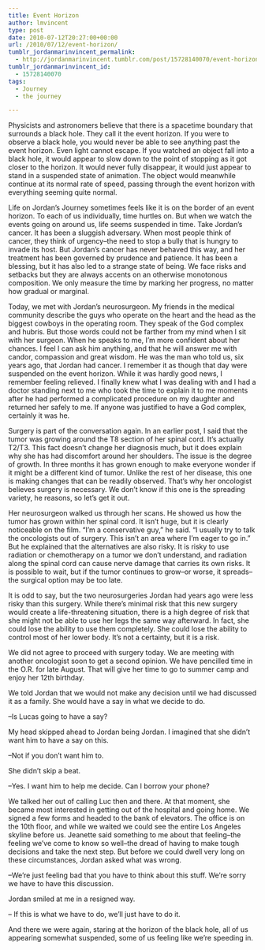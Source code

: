 ```yaml
---
title: Event Horizon
author: lmvincent
type: post
date: 2010-07-12T20:27:00+00:00
url: /2010/07/12/event-horizon/
tumblr_jordanmarinvincent_permalink:
  - http://jordanmarinvincent.tumblr.com/post/15728140070/event-horizon
tumblr_jordanmarinvincent_id:
  - 15728140070
tags:
  - Journey
  - the journey

---
```

Physicists and astronomers believe that there is a spacetime boundary that surrounds a black hole. They call it the event horizon. If you were to observe a black hole, you would never be able to see anything past the event horizon. Even light cannot escape. If you watched an object fall into a black hole, it would appear to slow down to the point of stopping as it got closer to the horizon. It would never fully disappear, it would just appear to stand in a suspended state of animation. The object would meanwhile continue at its normal rate of speed, passing through the event horizon with everything seeming quite normal.

Life on Jordan&rsquo;s Journey sometimes feels like it is on the border of an event horizon. To each of us individually, time hurtles on. But when we watch the events going on around us, life seems suspended in time. Take Jordan&rsquo;s cancer. It has been a sluggish adversary. When most people think of cancer, they think of urgency&ndash;the need to stop a bully that is hungry to invade its host. But Jordan&rsquo;s cancer has never behaved this way, and her treatment has been governed by prudence and patience. It has been a blessing, but it has also led to a strange state of being. We face risks and setbacks but they are always accents on an otherwise monotonous composition. We only measure the time by marking her progress, no matter how gradual or marginal.

Today, we met with Jordan&rsquo;s neurosurgeon. My friends in the medical community describe the guys who operate on the heart and the head as the biggest cowboys in the operating room. They speak of the God complex and hubris. But those words could not be farther from my mind when I sit with her surgeon. When he speaks to me, I&rsquo;m more confident about her chances. I feel I can ask him anything, and that he will answer me with candor, compassion and great wisdom. He was the man who told us, six years ago, that Jordan had cancer. I remember it as though that day were suspended on the event horizon. While it was hardly good news, I remember feeling relieved. I finally knew what I was dealing with and I had a doctor standing next to me who took the time to explain it to me moments after he had performed a complicated procedure on my daughter and returned her safely to me. If anyone was justified to have a God complex, certainly it was he.

Surgery is part of the conversation again. In an earlier post, I said that the tumor was growing around the T8 section of her spinal cord. It&rsquo;s actually T2/T3. This fact doesn&rsquo;t change her diagnosis much, but it does explain why she has had discomfort around her shoulders. The issue is the degree of growth. In three months it has grown enough to make everyone wonder if it might be a different kind of tumor. Unlike the rest of her disease, this one is making changes that can be readily observed. That&rsquo;s why her oncologist believes surgery is necessary. We don&rsquo;t know if this one is the spreading variety, he reasons, so let&rsquo;s get it out.

Her neurosurgeon walked us through her scans. He showed us how the tumor has grown within her spinal cord. It isn&rsquo;t huge, but it is clearly noticeable on the film. &ldquo;I&rsquo;m a conservative guy,&rdquo; he said. &ldquo;I usually try to talk the oncologists out of surgery. This isn&rsquo;t an area where I&rsquo;m eager to go in.&rdquo; But he explained that the alternatives are also risky. It is risky to use radiation or chemotherapy on a tumor we don&rsquo;t understand, and radiation along the spinal cord can cause nerve damage that carries its own risks. It is possible to wait, but if the tumor continues to grow&ndash;or worse, it spreads&ndash;the surgical option may be too late.

It is odd to say, but the two neurosurgeries Jordan had years ago were less risky than this surgery. While there&rsquo;s minimal risk that this new surgery would create a life-threatening situation, there is a high degree of risk that she might not be able to use her legs the same way afterward. In fact, she could lose the ability to use them completely. She could lose the ability to control most of her lower body. It&rsquo;s not a certainty, but it is a risk.

We did not agree to proceed with surgery today. We are meeting with another oncologist soon to get a second opinion. We have pencilled time in the O.R. for late August. That will give her time to go to summer camp and enjoy her 12th birthday.

We told Jordan that we would not make any decision until we had discussed it as a family. She would have a say in what we decide to do.

&ndash;Is Lucas going to have a say?

My head skipped ahead to Jordan being Jordan. I imagined that she didn&rsquo;t want him to have a say on this.

&ndash;Not if you don&rsquo;t want him to.

She didn&rsquo;t skip a beat.

&ndash;Yes. I want him to help me decide. Can I borrow your phone?

We talked her out of calling Luc then and there. At that moment, she became most interested in getting out of the hospital and going home. We signed a few forms and headed to the bank of elevators. The office is on the 10th floor, and while we waited we could see the entire Los Angeles skyline before us. Jeanette said something to me about that feeling&ndash;the feeling we&rsquo;ve come to know so well&ndash;the dread of having to make tough decisions and take the next step. But before we could dwell very long on these circumstances, Jordan asked what was wrong.

&ndash;We&rsquo;re just feeling bad that you have to think about this stuff. We&rsquo;re sorry we have to have this discussion.

Jordan smiled at me in a resigned way.

&ndash; If this is what we have to do, we&rsquo;ll just have to do it.

And there we were again, staring at the horizon of the black hole, all of us appearing somewhat suspended, some of us feeling like we&rsquo;re speeding in.

<div class="blogger-post-footer">
  <img loading="lazy" width="1" height="1" src="https://blogger.googleusercontent.com/tracker/9039099668816362935-3221056355813913956?l=jordansjourney2.blogspot.com" alt="" />
</div>